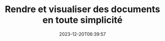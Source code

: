 ---
############################# Static ##########################
layout: "family"
date: 2023-12-20T06:39:57
draft: false

product: "Viewer"
product_tag: "viewer"

############################# Head ############################
head_title: "API de rendu et d'affichage de documents | API sur site et service en ligne"
head_description: "Rendre et visualiser des fichiers Word, PDF, Excel, Powerpoint ou Image facilement et gratuitement"

############################# Header ##########################
title: "Rendre et visualiser des documents en toute simplicité"
description: |
  API de visualisation puissante pour restituer différents fichiers au format PDF, HTML et image.

  Chargez des documents à partir de diverses sources, notamment des fichiers, des flux, des URL, des serveurs FTP, Amazon S3, Azure Blob Storage, etc.

  Générez des pages HTML réactives, protégez les fichiers PDF de sortie et réorganisez leurs pages, faites pivoter les pages, restituez les notes et les commentaires si nécessaire.

############################# Platforms ############################
supported_platforms:
  enable: true  
  head_title: "Choisissez votre plateforme"
  title: "Plateformes prises en charge"
  description: "La bibliothèque GroupDocs.Viewer prend en charge les systèmes d'exploitation et les frameworks suivants"
  details_link_title: "Apprendre encore plus"
  items:
    # supported_platforms loop
    - title: ".NET"
      description: "GroupDocs.Viewer for .NET"
      color: "blue"
      tag: "net"
      link: "/viewer/net/"
      features_link: "https://docs.groupdocs.com/viewer/net/system-requirements/"
      features:
        # features loop
        - content: ".NET Framework 4.6.2+  <br>  .NET Core 3.1  <br>  .NET 6+"
          rows: "3"
        # features loop
        - content: "Windows, Linux"
          rows: "1"
        # features loop
        - content: "Plus de 180 formats de fichiers"
          rows: "1"
        # features loop
        - content: "Package d’interface utilisateur pour ASP.NET Core"
          rows: "1"
        # features loop
        - content: "ASP.NET WebForms Demo  <br>  ASP.NET MVC Demo  <br>  ASP.NET Core Demo"
          rows: "3"
    
    # supported_platforms loop
    - title: "Java"
      description: "GroupDocs.Viewer for Java"
      color: "red"
      tag: "java"
      link: "/viewer/java/"
      features_link: "https://docs.groupdocs.com/viewer/java/system-requirements/"
      features:
        # features loop
        - content: "J2SE 8.0 (1.8)+"
          rows: "3"
        # features loop
        - content:  "Windows, Linux, macOS"
          rows: "1"       
        # features loop
        - content: "Plus de 180 formats de fichiers"
          rows: "1"
        # features loop
        - content:  "Package d'interface utilisateur pour Spring et Dropwizard"
          rows: "1"
        # features loop
        - content:  "Spring Demo  <br>  Dropwizard demo"
          rows: "3"

    # supported_platforms loop
    - title: "Node.js"
      description: "GroupDocs.Viewer for Node.js"
      color: "green"
      tag: "nodejs-java"
      link: "/viewer/nodejs-java/"
      features_link: "https://docs.groupdocs.com/viewer/nodejs-java/system-requirements/"
      features:
        # features loop
        - content: "Node.js 16+  <br>  and J2SE 8.0 (1.8)+"
          rows: "3"
        # features loop
        - content:  "Windows, Linux, macOS"
          rows: "1"
        # features loop
        - content:  "Plus de 180 formats de fichiers"
          rows: "1"
        # features loop
        - content:  "Package d'interface utilisateur - à venir"
          rows: "1" 
        # features loop
        - content:  "Démo - à venir"
          rows: "3" 

    # supported_platforms loop
    - title: "Python"
      description: "GroupDocs.Viewer for Python"
      color: "yellow"
      tag: "python-net"
      link: "/viewer/python-net/"
      features_link: "https://docs.groupdocs.com/viewer/python-net/system-requirements/"
      features:
        # features loop
        - content: "Python 3.9+  <br>  and .Net 6+"
          rows: "3"
        # features loop
        - content:  "Windows, Linux, macOS"
          rows: "1"
        # features loop
        - content:  "Plus de 180 formats de fichiers"
          rows: "1"
        # features loop
        - content:  "Package d'interface utilisateur - à venir"
          rows: "1" 
        # features loop
        - content:  "Démo - à venir"
          rows: "3" 

############################# Features ############################

features:
  enable: true
  title: "Ensemble de fonctionnalités de GroupDocs.Viewer"
  description: "API pour restituer des fichiers de différents types tels que HTML, PDF, PNG et JPEG dans des applications afin de les visualiser sans logiciel tiers."

  items:
    # feature loop
    - icon: "view"
      title: "Afficher des documents et des images"
      content: "Affichez des documents en les restituant sous forme de fichiers HTML, PDF, PNG et JPEG."

    # feature loop
    - icon: "password"
      title: "Ouvrir des documents sécurisés"
      content: "Spécifiez un mot de passe pour ouvrir les documents cryptés."

    # feature loop
    - icon: "load"
      title: "Chargez des fichiers de n'importe où"
      content: "Chargez des documents à partir de divers fichiers, URL, serveurs FTP, Amazon S3, etc."
    
    # feature loop
    - icon: "pages"
      title: "Afficher toutes les pages ou des pages spécifiques"
      content: "Spécifiez une plage de numéros de page à afficher."


############################# Code samples ############################
code_samples:
  enable: true
  title: "Exemples de code GroupDocs.Viewer"
  description: "Quelques cas d'utilisation d'opérations GroupDocs.Viewer typiques en C#, Java, TypeScript"
  items:
    # code sample loop
    - title: "Comment rendre des fichiers DOCX au format PDF"
      content: |
       Rendu des documents DOCX au format PDF sans Microsoft Word ou autre logiciel installé. Chargez et affichez facilement des fichiers DOCX dans votre application .NET, qu'il s'agisse d'une application Web ou de bureau. Voici un exemple de comment rendre un fichier DOCX au format PDF :
      samples:
        - language: "C#"
          color: "blue"
          content: |
            ```csharp {style=abap}   
            // Charger le fichier DOCX à rendre
            using (Viewer viewer = new Viewer("sample.docx"))
            {
              // Rendre DOCX dans un fichier PDF
              PdfViewOptions viewOptions = new PdfViewOptions();
              viewer.View(viewOptions);
            }
            ```
        - language: "Java"
          color: "red"
          content: |
            ```java {style=abap}   
            import com.groupdocs.viewer.Viewer;
            import com.groupdocs.viewer.options.PdfViewOptions;
            // ...
            // Charger le fichier DOCX à rendre
            try (Viewer viewer = new Viewer("sample.docx")) {
                // Rendre DOCX dans un fichier PDF
                PdfViewOptions viewOptions = new PdfViewOptions();
                viewer.view(viewOptions);
            }
            ```
        - language: "TypeScript"
          color: "green"
          content: |
            ```javascript {style=abap}  
            // Charger le fichier DOCX à rendre
            const viewer = new groupdocs.viewer.Viewer("sample.docx")
            
            // Rendre DOCX dans un fichier PDF
            const viewOptions = groupdocs.viewer.PdfViewOptions(output.pdf)
            viewer.view(viewOptions)
            ```

        - language: "Python"
          color: "yellow"
          content: |
            ```python {style=abap} 
            import groupdocs.viewer as gv
            import groupdocs.viewer.options as gvo   
            // Charger le fichier DOCX à rendre
            with gv.Viewer("sample.docx") as viewer:
            
            // Rendre DOCX dans un fichier PDF
            viewOptions = gvo.PdfViewOptions("output.pdf")
            viewer.view(viewOptions)
            ```

############################# Formats ############################
formats:
  enable: true
  title:  "Plus de 180 formats de fichiers pris en charge"
  description: "GroupDocs.Viewer prend en charge les opérations avec les [formats de fichiers](https://docs.groupdocs.com/viewer/net/supported-document-formats/) les plus populaires"


############################# Metrics ############################

metrics:
  enable: true
  title: "Mesures approfondies et informations statistiques"
  description: "Plongez dans une présentation détaillée de nos chiffres clés, fournissant des mesures complètes et des informations statistiques sur nos réalisations, notre impact et notre croissance."

  items:
    # metrics loop
    - number: "180+"
      title: "Formats pris en charge"
      content: "Visualisez facilement plus de 180 formats de fichiers, notamment des documents, des images et des dessins CAO, sans tracas. Brisez les barrières de compatibilité et accédez sans effort à divers fichiers grâce à notre solution de visualisation complète."
    # metrics loop
    - number: "1.0M"
      title: "Téléchargements NuGet"
      content: "Notre solution de package NuGet est devenue une ressource fiable et largement adoptée par la communauté des développeurs, offrant une intégration transparente et des fonctionnalités précieuses pour d'innombrables projets."

    # metrics loop
    - number: "10+"
      title: "Bibliothèques"
      content: "Notre produit comprend plus de 10 bibliothèques offrant des fonctionnalités avancées pour optimiser les performances. Ces bibliothèques sont conçues pour répondre à différents besoins de développement avec des capacités inégalées."
    
    # metrics loop
    - number: "100+"
      title: "Clients satisfaits"
      content: "Au service des marques les plus emblématiques du monde entier. Découvrez pourquoi des centaines de personnes aiment GroupDocs.Viewer ! Découvrez une navigation transparente, une collaboration pratique et une facilité d'utilisation inégalée. Adhérer maintenant!"


############################# Customers ############################
# logo size X1 => 170:70  X2 => 340 : 140

customers:
  enable: true
  title: "Nos clients satisfaits"
  description: "Les bibliothèques GroupDocs sont utilisées par des marques de renommée mondiale et distinguées à travers le monde."

  items:
    # customers loop
    - title: "BenQ Corporation"
      logo: "benq"
    # customers loop
    - title: "Nasdaq Stock Market"
      logo: "nasdaq"
    # customers loop
    - title: "AT&T Inc."
      logo: "att"
    # customers loop
    - title: "AstraZeneca"
      logo: "astrazeneca"
    # customers loop
    - title: "Central Bank of Argentina"
      logo: "argentinacentralbank"
    # customers loop
    - title: "Roche Holding AG"
      logo: "roche"
    # customers loop
    - title: "Capita"
      logo: "capita"
    # customers loop
    - title: "Axa S.A."
      logo: "axa"
    # customers loop
    - title: "Instructure Inc."
      logo: "instructure"
     # customers loop
    - title: "Wipro"
      logo: "wipro"



############################# Actions ############################

actions:
  enable: true
  title: "Prêt à commencer?"
  description: "Essayez les fonctionnalités de GroupDocs.Viewer gratuitement ou demandez une licence"

  items:
    #  loop
    - title: ".NET"
      link: "/viewer/net/"
      color: "blue"
        #  loop
    - title: "Java"
      link: "/viewer/java/"
      color: "red"
        #  loop
    - title: "Node.js"
      link: "/viewer/nodejs-java/"
      color: "green"
        #  loop
    - title: "Python"
      link: "/viewer/python-net/"
      color: "yellow"

############################# Faq ############################

faq:
  enable: true
  title: "Questions et préoccupations courantes"
  description: "Trouvez des réponses aux demandes courantes dans notre section FAQ pour répondre rapidement à vos questions et préoccupations."

  items:
    #  loop
    - question: "Puis-je évaluer les produits GroupDocs avant de les acheter ?"
      answer: |
        Oui! Tous les produits GroupDocs disposent d'une version d'évaluation sans risque. Nous encourageons fortement les développeurs à télécharger et à essayer nos API avant d'acheter pour nous assurer qu'elles répondront à 100 % à vos besoins.
    #  loop
    - question: "GroupDocs fait-il des démonstrations de produits ?"
      answer: |
        Non, nous nous concentrons sur nos API et sur la création des produits les plus fonctionnels et les plus stables possibles. Nous proposons des essais entièrement fonctionnels et gratuits sous la forme d'une [licence temporaire](https://purchase.groupdocs.com/temporary-license/) afin que vous puissiez tester le produit par vous-même.
    #  loop
    - question: "Où puis-je télécharger le produit ?"
      answer: |
        Tous les produits peuvent être téléchargés à partir du [site Web](https://releases.groupdocs.com). Nous n'envoyons pas de copies physiques de nos logiciels par courrier.    
    #  loop
    - question: "Les licences de développeur GroupDocs sont-elles par utilisateur ou par utilisateur nommé ?"
      answer: |
        Les licences GroupDocs Developer sont attribuées par utilisateur et non par utilisateur nommé. Nous comprenons que les membres d'une équipe de codage peuvent changer au fil du temps et qu'il n'est pas pratique de devoir mettre à jour les licences à chaque fois que cela se produit.
    #  loop
    - question: "Avons-nous besoin de licences uniquement pour les développeurs actifs ? Par exemple, nous avons une équipe de deux développeurs travaillant sur l’équipe A et une deuxième équipe de deux développeurs travaillant sur l’équipe B… dans cette situation, avons-nous besoin de deux ou quatre licences ?"
      answer: |
        Tous les développeurs qui travaillent sur le projet doivent détenir une licence. Dans cette situation, GroupDocs considère votre équipe comme composée de quatre membres (même s'ils travaillent à des horaires différents).

############################# Cloud ############################

cloud_links:
  enable: true
  title: "API à faible code GroupDocs.Viewer"
  description: "Accélérez la visualisation de documents ou d'images dans tout type d'application grâce à notre API REST basée sur le cloud"

  items:
    #  loop
    - icon: "groupdocs_viewer-for-curl"
      title: "GroupDocs.Viewer Cloud for cURL"
      link: "https://products.groupdocs.cloud/viewer/curl"
      content: "Utilisez l'API de visualisation de documents cURL RESTful pour restituer et présenter efficacement Microsoft Office, PDF et divers autres formats de fichiers standard dans vos applications."

    #  loop
    - icon: "groupdocs_viewer-for-net"
      title: "GroupDocs.Viewer Cloud for .NET"
      link: "https://products.groupdocs.cloud/viewer/net"
      content: "Améliorez les capacités d'affichage de documents dans les applications .NET avec le SDK Cloud pour .NET. Affichez des documents de manière transparente aux formats HTML, PDF ou image."
    #  loop
    - icon: "groupdocs_viewer-for-java"
      title: "GroupDocs.Viewer Cloud for Java"
      link: "https://products.groupdocs.cloud/viewer/java"
      content: "Intégrez des fonctionnalités avancées de rendu de documents dans vos applications Java à l'aide d'un SDK de visionneuse de documents spécialement conçu pour Java."

############################# Apps ############################

app_links:
  enable: true
  title: "Applications GroupDocs.Viewer NoCode"
  description: "Application en ligne vous permettant de visualiser plus de 180 formats de fichiers populaires dans un navigateur"

  items:
    #  loop
    - icon: "groupdocs_viewer-app"
      title: "GroupDocs.Viewer Total"
      link: "https://products.groupdocs.app/viewer/total"
      content: "Explorez une application en ligne gratuite pour afficher plus de 180 formats de fichiers directement depuis votre navigateur Web préféré."

    #  loop
    - icon: "groupdocs_words-app"
      title:  "GroupDocs.Viewer DOCX"
      link: "https://products.groupdocs.app/viewer/docx"
      content: "Outil Web permettant de visualiser facilement des fichiers Microsoft Word sur différents appareils."

    #  loop
    - icon: "groupdocs_pdf-app"
      title:  "GroupDocs.Viewer PDF"
      link: "https://products.groupdocs.app/viewer/pdf"
      content: "Ouvrez et visualisez des fichiers PDF en ligne avec la visionneuse PDF gratuite."
    

---